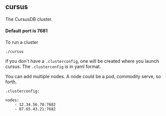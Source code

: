 ## cursus
The CursusDB cluster.


#### Default port is 7681

To run a cluster 
``` 
./cursus
```

if you don't have a ``.clusterconfig``, one will be created where you launch cursus.  The ``.clusterconfig`` is in yaml format.

You can add multiple nodes.  A node could be a pod, commodity serve, so forth.

``.clusterconfig:``
``` 
nodes:
    - 12.34.56.78:7682
    - 87.65.43.21:7682

```

